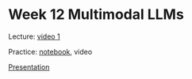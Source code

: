 # Week 12 Multimodal LLMs

Lecture: [video 1](https://youtu.be/JD50gu35eak)

Practice: [notebook](./notebook12.ipynb), video


[Presentation](./MLLM1.pdf)
